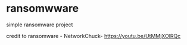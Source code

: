 # ransomwware
simple ransomware project

credit to 
ransomware - NetworkChuck- https://youtu.be/UtMMjXOlRQc
